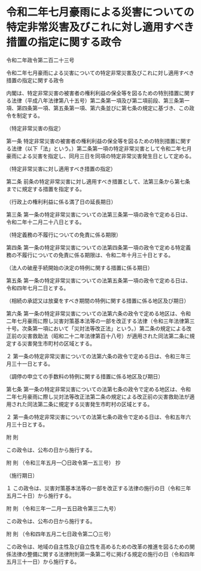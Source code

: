 # 令和二年七月豪雨による災害についての特定非常災害及びこれに対し適用すべき措置の指定に関する政令

令和二年政令第二百二十三号

令和二年七月豪雨による災害についての特定非常災害及びこれに対し適用すべき措置の指定に関する政令

内閣は、特定非常災害の被害者の権利利益の保全等を図るための特別措置に関する法律（平成八年法律第八十五号）第二条第一項及び第二項前段、第三条第一項、第四条第一項、第五条第一項、第六条並びに第七条の規定に基づき、この政令を制定する。

（特定非常災害の指定）

第一条 特定非常災害の被害者の権利利益の保全等を図るための特別措置に関する法律（以下「法」という。）第二条第一項の特定非常災害として令和二年七月豪雨による災害を指定し、同月三日を同項の特定非常災害発生日として定める。

（特定非常災害に対し適用すべき措置の指定）

第二条 前条の特定非常災害に対し適用すべき措置として、法第三条から第七条までに規定する措置を指定する。

（行政上の権利利益に係る満了日の延長期日）

第三条 第一条の特定非常災害についての法第三条第一項の政令で定める日は、令和二年十二月二十八日とする。

（特定義務の不履行についての免責に係る期限）

第四条 第一条の特定非常災害についての法第四条第一項の政令で定める特定義務の不履行についての免責に係る期限は、令和二年十月三十日とする。

（法人の破産手続開始の決定の特例に関する措置に係る期日）

第五条 第一条の特定非常災害についての法第五条第一項の政令で定める日は、令和四年七月二日とする。

（相続の承認又は放棄をすべき期間の特例に関する措置に係る地区及び期日）

第六条 第一条の特定非常災害についての法第六条の政令で定める地区は、令和二年七月豪雨に際し災害対策基本法等の一部を改正する法律（令和三年法律第三十号。次条第一項において「災対法等改正法」という。）第二条の規定による改正前の災害救助法（昭和二十二年法律第百十八号）が適用された同法第二条に規定する災害発生市町村の区域とする。

２ 第一条の特定非常災害についての法第六条の政令で定める日は、令和三年三月三十一日とする。

（調停の申立ての手数料の特例に関する措置に係る地区及び期日）

第七条 第一条の特定非常災害についての法第七条の政令で定める地区は、令和二年七月豪雨に際し災対法等改正法第二条の規定による改正前の災害救助法が適用された同法第二条に規定する災害発生市町村の区域とする。

２ 第一条の特定非常災害についての法第七条の政令で定める日は、令和五年六月三十日とする。

附 則

この政令は、公布の日から施行する。

附 則 （令和三年五月一〇日政令第一五三号） 抄

（施行期日）

１ この政令は、災害対策基本法等の一部を改正する法律の施行の日（令和三年五月二十日）から施行する。

附 則 （令和三年一二月一五日政令第三二九号）

この政令は、公布の日から施行する。

附 則 （令和四年五月二七日政令第二〇三号）

この政令は、地域の自主性及び自立性を高めるための改革の推進を図るための関係法律の整備に関する法律附則第一条第二号に掲げる規定の施行の日（令和四年五月三十一日）から施行する。
